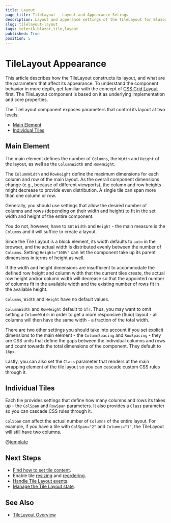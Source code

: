 ```yaml
---
title: Layout
page_title: TileLayout - Layout and Appearance Setings
description: Layout and apperance settings of the TileLayout for Blazor.
slug: tilelayout-layout
tags: telerik,blazor,tile,layout
published: True
position: 5
---
```


# TileLayout Appearance

This article describes how the TileLayout constructs its layout, and what are the parameters that affect its appearance. To understand the component behavior in more depth, get familiar with the concept of [CSS Grid Layout](https://css-tricks.com/snippets/css/complete-guide-grid/) first. The TileLayout component is based on it as underlying implementation and core properties.

The TileLayout component exposes parameters that control its layout at two levels:

* [Main Element](#main-element)
* [Individual Tiles](#individual-tiles)


## Main Element

The main element defines the number of `Columns`, the `Width` and `Height` of the layout, as well as the `ColumnWidth` and `RowHeight`. 

The `ColumnWidth` and `RowHeight` define the maximum dimensions for each column and row of the main layout. As the overall component dimensions change (e.g., because of different viewports), the column and row heights might decrease to provide even distribution. A single tile can span more than one column or row.

Generally, you should use settings that allow the desired number of columns and rows (depending on their width and height) to fit in the set width and height of the entire component.

You do not, however, have to set `Width` and `Height` - the main measure is the `Columns` and it will suffice to create a layout.

Since the Tile Layout is a block element, its width defaults to `auto` in the browser, and the actual width is distributed evenly between the number of `Columns`. Setting `Height="100%"` can let the component take up its parent dimensions in terms of height as well.

If the width and height dimensions are insufficient to accommodate the defined row height and column width that the current tiles create, the actual row height and/or column width will decrease so that the appointed number of columns fit in the available width and the existing number of rows fit in the available height.

`Columns`, `Width` and `Height`  have no default values.

`ColumnWidth` and `RowHeight` default to `1fr`. Thus, you may want to omit setting a `ColumnWidth` in order to get a more responsive (fluid) layout - all columns will then have the same width - a fraction of the total width.

There are two other settings you should take into account if you set explicit dimensions to the main element - the `ColumnSpacing` and `RowSpacing` - they are CSS units that define the gaps between the individual columns and rows and count towards the total dimensions of the component. They default to `16px`.

Lastly, you can also set the `Class` parameter that renders at the main wrapping element of the tile layout so you can cascade custom CSS rules through it.


## Individual Tiles

Each tile provides settings that define how many columns and rows its takes up - the `ColSpan` and `RowSpan` parameters. It also provides a `Class` parameter so you can cascade CSS rules through it.

`ColSpan` can affect the actual number of `Columns` of the entire layout. For example, if you have a tile with `ColSpan="2"` and `Columns="1"`, the TileLayout will still have two columns.

@[template](/_contentTemplates/tilelayout/basics.md#resizing-reordering-logic)


## Next Steps

* [Find how to set tile content](slug:tilelayout-tile-content).
* Enable tile [resizing](slug:tilelayout-resize) and [reordering](slug:tilelayout-reorder).
* [Handle Tile Layout events](slug:tilelayout-events).
* [Manage the Tile Layout state](slug:tilelayout-state).


## See Also

* [TileLayout Overview](slug:tilelayout-overview)
